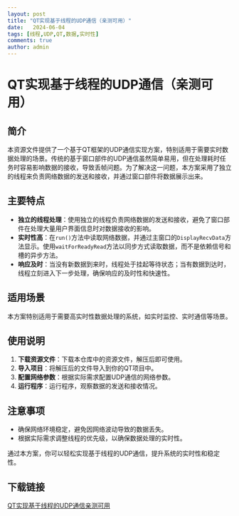```yaml
---
layout: post
title: "QT实现基于线程的UDP通信（亲测可用）"
date:   2024-06-04
tags: [线程,UDP,QT,数据,实时性]
comments: true
author: admin
---
```

# QT实现基于线程的UDP通信（亲测可用）

## 简介

本资源文件提供了一个基于QT框架的UDP通信实现方案，特别适用于需要实时数据处理的场景。传统的基于窗口部件的UDP通信虽然简单易用，但在处理耗时任务时容易影响数据的接收，导致丢帧问题。为了解决这一问题，本方案采用了独立的线程来负责网络数据的发送和接收，并通过窗口部件将数据展示出来。

## 主要特点

- **独立的线程处理**：使用独立的线程负责网络数据的发送和接收，避免了窗口部件在处理大量用户界面信息时对数据接收的影响。
- **实时性高**：在`run()`方法中读取网络数据，并通过主窗口的`DisplayRecvData`方法显示。使用`waitForReadyRead`方法以同步方式读取数据，而不是依赖信号和槽的异步方法。
- **响应及时**：当没有新数据到来时，线程处于挂起等待状态；当有数据到达时，线程立刻进入下一步处理，确保响应的及时性和快速性。

## 适用场景

本方案特别适用于需要高实时性数据处理的系统，如实时监控、实时通信等场景。

## 使用说明

1. **下载资源文件**：下载本仓库中的资源文件，解压后即可使用。
2. **导入项目**：将解压后的文件导入到你的QT项目中。
3. **配置网络参数**：根据实际需求配置UDP通信的网络参数。
4. **运行程序**：运行程序，观察数据的发送和接收情况。

## 注意事项

- 确保网络环境稳定，避免因网络波动导致的数据丢失。
- 根据实际需求调整线程的优先级，以确保数据处理的实时性。

通过本方案，你可以轻松实现基于线程的UDP通信，提升系统的实时性和稳定性。

## 下载链接

[QT实现基于线程的UDP通信亲测可用](https://pan.quark.cn/s/f2dd63ae7c9b)